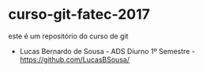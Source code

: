 # curso-git-fatec-2017

este é um repositório do curso de git

- Lucas Bernardo de Sousa - ADS Diurno 1º Semestre - https://github.com/LucasBSousa/